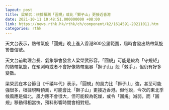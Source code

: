 ```yaml
---
layout: post
title: 梁榮武：根據預測「圓規」或比「獅子山」更接近香港
date: 2021-10-11 10:48:51.000000000 +08:00
link: https://news.rthk.hk/rthk/ch/component/k2/1614591-20211011.htm
categories: rthk
---
```


天文台表示，熱帶氣旋「圓規」晚上進入香港800公里範圍，屆時會發出熱帶氣旋警告信號。

天文台前助理台長、氣象學會發言人梁榮武形容，「圓規」可能是較為「守規矩」的熱帶氣旋，在預測時或者不會好像熱帶風暴「獅子山」般「棘手」，但仍有好多變數。

梁榮武在本台節目《千禧年代》表示，「圓規」的風力比「獅子山」強，甚至可能強很多，根據現時預測，可能會比「獅子山」更接近香港。但他說，今次的東北季候風應是偏北，風力應不會很大，但可能較為乾燥，或令「圓規」減弱，而「圓規」移動得相當快，預料影響時間會相對短。
